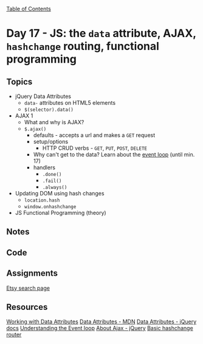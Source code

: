 [Table of Contents](/README.md)

# Day 17 - JS: the `data` attribute, AJAX, `hashchange` routing, functional programming

## Topics
* jQuery Data Attributes
  * `data-` attributes on HTML5 elements
  * `$(selector).data()`
* AJAX 1
  * What and why is AJAX?
  * `$.ajax()`
    * defaults - accepts a url and makes a `GET` request
    * setup/options
      * HTTP CRUD verbs - `GET`, `PUT`, `POST`, `DELETE`
    * Why can't get to the data? Learn about the [event loop](https://www.youtube.com/watch?v=8aGhZQkoFbQ) (until min. 17)
    * handlers
      * `.done()`
      * `.fail()`
      * `.always()`
* Updating DOM using hash changes
  * `location.hash`
  * `window.onhashchange`
* JS Functional Programming (theory)

## Notes
<!-- More detailed notes from class, including whiteboard photos etc -->

## Code
<!-- Make sure to update the XX in the folder name if you uncomment this block-->
<!-- [Code we wrote in class today](https://github.com/TIY-Austin-Front-End-Engineering/Curriculum/tree/feb2016/notes/day-17/code) -->

## Assignments
[Etsy search page](https://github.com/theironyard/js-assignments/tree/master/APIs/js-template-etsy-search)

## Resources
[Working with Data Attributes](http://www.abeautifulsite.net/working-with-html5-data-attributes/)
[Data Attributes - MDN](https://developer.mozilla.org/en-US/docs/Web/Guide/HTML/Using_data_attributes)
[Data Attributes - jQuery docs](https://api.jquery.com/jquery.data/)
[Understanding the Event loop](https://www.youtube.com/watch?v=8aGhZQkoFbQ)
[About Ajax - jQuery](https://learn.jquery.com/ajax/)
[Basic hashchange router](https://github.com/NicerHugs/basicRouter)
